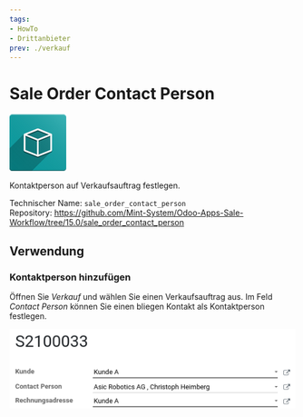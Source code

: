 ```yaml
---
tags:
- HowTo
- Drittanbieter
prev: ./verkauf
---
```

# Sale Order Contact Person
![icon_oms_box](assets/icon_oms_box.png)

Kontaktperson auf Verkaufsauftrag festlegen. 

Technischer Name: `sale_order_contact_person`\
Repository: <https://github.com/Mint-System/Odoo-Apps-Sale-Workflow/tree/15.0/sale_order_contact_person>

## Verwendung

### Kontaktperson hinzufügen

Öffnen Sie *Verkauf* und wählen Sie einen Verkaufsauftrag aus. Im Feld *Contact Person* können Sie einen bliegen Kontakt als Kontaktperson festlegen.

![](assets/Sale%20Order%20Contact%20Person%20Beispiel.png)
